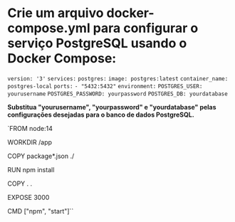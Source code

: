 # Crie um arquivo docker-compose.yml para configurar o serviço PostgreSQL usando o Docker Compose:

`version: '3'`
`services:`
  `postgres:`
    `image: postgres:latest`
    `container_name: postgres-local`
    `ports:`
      `- "5432:5432"`
    `environment:`
      `POSTGRES_USER: yourusername`
      `POSTGRES_PASSWORD: yourpassword`
      `POSTGRES_DB: yourdatabase`

**Substitua "yourusername", "yourpassword" e "yourdatabase" pelas configurações desejadas para o banco de dados PostgreSQL.**

`FROM node:14

WORKDIR /app

COPY package*.json ./

RUN npm install

COPY . .

EXPOSE 3000

CMD ["npm", "start"]``

